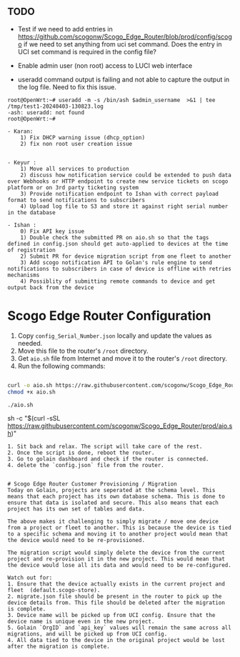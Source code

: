 ## TODO

- Test if we need to add entries in https://github.com/scogonw/Scogo_Edge_Router/blob/prod/config/scogo if we need to set anything from uci set command. Does the entry in UCI set command is required in the config file?
  
- Enable admin user (non root) access to LUCI web interface

- useradd command output is failing and not able to capture the output in the log file. Need to fix this issue.
```
root@OpenWrt:~# useradd -m -s /bin/ash $admin_username  >&1 | tee /tmp/test1-20240403-130823.log
-ash: useradd: not found
root@OpenWrt:~#

- Karan: 
    1) Fix DHCP warning issue (dhcp_option)
    2) fix non root user creation issue


- Keyur : 
    1) Move all services to production 
    2) discuss how notification service could be extended to push data over Webhooks or HTTP endpoint to create new service tickets on scogo platform or on 3rd party ticketing system 
    3) Provide notification endpoint to Ishan with correct payload format to send notifications to subscribers
    4) Upload log file to S3 and store it against right serial number in the database

- Ishan : 
    0) Fix API key issue
    1) Double check the submitted PR on aio.sh so that the tags defined in config.json should get auto-applied to devices at the time of registration
    2) Submit PR for device migration script from one fleet to another
    3) Add scogo notification API to Golan's rule engine to send notifications to subscribers in case of device is offline with retries mechanisms
    4) Possiblity of submitting remote commands to device and get output back from the device
```

# Scogo Edge Router Configuration
1. Copy `config_Serial_Number.json` locally and update the values as needed.
2. Move this file to the router's `/root` directory.
3. Get `aio.sh` file from Internet and move it to the router's `/root` directory.
4. Run the following commands:
```bash

curl -o aio.sh https://raw.githubusercontent.com/scogonw/Scogo_Edge_Router/prod/aio.sh
chmod +x aio.sh

./aio.sh
```

sh -c "$(curl -sSL https://raw.githubusercontent.com/scogonw/Scogo_Edge_Router/prod/aio.sh)"
```
1. Sit back and relax. The script will take care of the rest.
2. Once the script is done, reboot the router.
3. Go to golain dashboard and check if the router is connected.
4. delete the `config.json` file from the router.


# Scogo Edge Router Customer Provisioning / Migration
Today on Golain, projects are seperated at the schema level. This means that each project has its own database schema. This is done to ensure that data is isolated and secure. This also means that each project has its own set of tables and data.

The above makes it challenging to simply migrate / move one device from a project or fleet to another. This is because the device is tied to a specific schema and moving it to another project would mean that the device would need to be re-provisioned.

The migration script would simply delete the device from the current project and re-provision it in the new project. This would mean that the device would lose all its data and would need to be re-configured.

Watch out for:
1. Ensure that the device actually exists in the current project and fleet  (default.scogo-store).
2. migrate.json file should be present in the router to pick up the device details from. This file should be deleted after the migration is complete.
3. Device name will be picked up from UCI config. Ensure that the device name is unique even in the new project.
5. Golain `OrgID` and `api_key` values will remain the same across all migrations, and will be picked up from UCI config.
4. All data tied to the device in the original project would be lost after the migration is complete.
